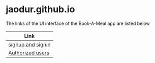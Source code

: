 # jaodur.github.io
The links of the UI interface of the Book-A-Meal app are listed below

|Link|
|---------|
|[signup and signin](https://jaodur.github.io/book-A-Meal%20ui/signin_signup.html)|
|[Authorized users](https://jaodur.github.io/book-A-Meal%20ui/auth_users.html)|

